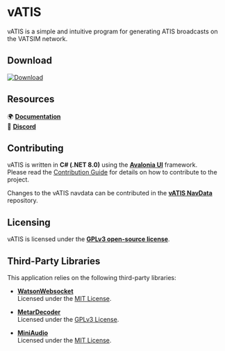 # vATIS

vATIS is a simple and intuitive program for generating ATIS broadcasts on the VATSIM network.

## Download

[![Download](https://img.shields.io/badge/Download-00489C?style=for-the-badge)][1]  

[1]: https://vatis.app

## Resources

🌍 **[Documentation](https://vatis.app)**  
👋 **[Discord](https://discord.gg/rTMZhjhu9Q)**  

## Contributing

vATIS is written in **C# (.NET 8.0)** using the **[Avalonia UI](https://github.com/avaloniaui/avalonia)** framework.  
Please read the [Contribution Guide](CONTRIBUTING.md) for details on how to contribute to the project.  

Changes to the vATIS navdata can be contributed in the **[vATIS NavData](https://github.com/vatis-project/navdata)** repository.

## Licensing

vATIS is licensed under the **[GPLv3 open-source license](LICENSE)**.

## Third-Party Libraries

This application relies on the following third-party libraries:

- **[WatsonWebsocket](https://github.com/jchristn/WatsonWebsocket)**  
  Licensed under the [MIT License](licenses/WatsonWebsocket-License.txt).

- **[MetarDecoder](https://github.com/afonsoft/metar-decoder)**  
  Licensed under the [GPLv3 License](licenses/MetarDecoder-License.txt).

- **[MiniAudio](https://github.com/mackron/miniaudio)**  
  Licensed under the [MIT License](licenses/MiniAudio-License.txt).
